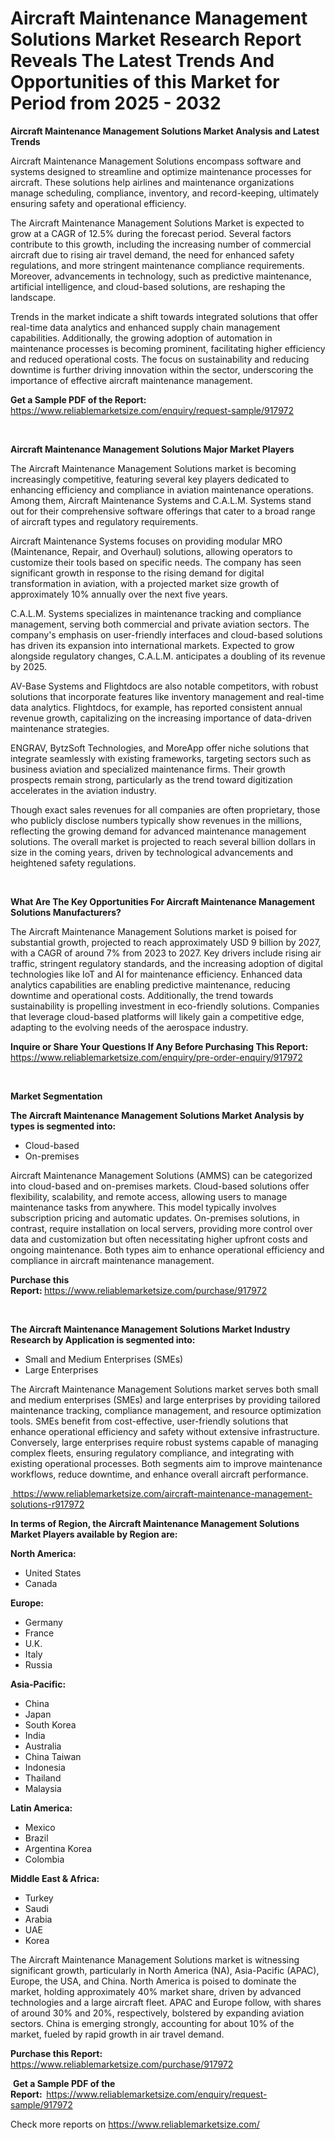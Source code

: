 <p><h1>Aircraft Maintenance Management Solutions Market Research Report Reveals The Latest Trends And Opportunities of this Market for Period from 2025 - 2032</h1></p><p><strong>Aircraft Maintenance Management Solutions Market Analysis and Latest Trends</strong></p>
<p><p>Aircraft Maintenance Management Solutions encompass software and systems designed to streamline and optimize maintenance processes for aircraft. These solutions help airlines and maintenance organizations manage scheduling, compliance, inventory, and record-keeping, ultimately ensuring safety and operational efficiency.</p><p>The Aircraft Maintenance Management Solutions Market is expected to grow at a CAGR of 12.5% during the forecast period. Several factors contribute to this growth, including the increasing number of commercial aircraft due to rising air travel demand, the need for enhanced safety regulations, and more stringent maintenance compliance requirements. Moreover, advancements in technology, such as predictive maintenance, artificial intelligence, and cloud-based solutions, are reshaping the landscape. </p><p>Trends in the market indicate a shift towards integrated solutions that offer real-time data analytics and enhanced supply chain management capabilities. Additionally, the growing adoption of automation in maintenance processes is becoming prominent, facilitating higher efficiency and reduced operational costs. The focus on sustainability and reducing downtime is further driving innovation within the sector, underscoring the importance of effective aircraft maintenance management.</p></p>
<p><strong>Get a Sample PDF of the Report:&nbsp;</strong> <a href="https://www.reliablemarketsize.com/enquiry/request-sample/917972?utm_campaign=2041&utm_medium=2&utm_source=Github&utm_content=ia&utm_term=07032025&utm_id=aircraft-maintenance-management-solutions">https://www.reliablemarketsize.com/enquiry/request-sample/917972</a></p>
<p>&nbsp;</p>
<p><strong>Aircraft Maintenance Management Solutions Major Market Players</strong></p>
<p><p>The Aircraft Maintenance Management Solutions market is becoming increasingly competitive, featuring several key players dedicated to enhancing efficiency and compliance in aviation maintenance operations. Among them, Aircraft Maintenance Systems and C.A.L.M. Systems stand out for their comprehensive software offerings that cater to a broad range of aircraft types and regulatory requirements.</p><p>Aircraft Maintenance Systems focuses on providing modular MRO (Maintenance, Repair, and Overhaul) solutions, allowing operators to customize their tools based on specific needs. The company has seen significant growth in response to the rising demand for digital transformation in aviation, with a projected market size growth of approximately 10% annually over the next five years.</p><p>C.A.L.M. Systems specializes in maintenance tracking and compliance management, serving both commercial and private aviation sectors. The company's emphasis on user-friendly interfaces and cloud-based solutions has driven its expansion into international markets. Expected to grow alongside regulatory changes, C.A.L.M. anticipates a doubling of its revenue by 2025.</p><p>AV-Base Systems and Flightdocs are also notable competitors, with robust solutions that incorporate features like inventory management and real-time data analytics. Flightdocs, for example, has reported consistent annual revenue growth, capitalizing on the increasing importance of data-driven maintenance strategies.</p><p>ENGRAV, BytzSoft Technologies, and MoreApp offer niche solutions that integrate seamlessly with existing frameworks, targeting sectors such as business aviation and specialized maintenance firms. Their growth prospects remain strong, particularly as the trend toward digitization accelerates in the aviation industry.</p><p>Though exact sales revenues for all companies are often proprietary, those who publicly disclose numbers typically show revenues in the millions, reflecting the growing demand for advanced maintenance management solutions. The overall market is projected to reach several billion dollars in size in the coming years, driven by technological advancements and heightened safety regulations.</p></p>
<p>&nbsp;</p>
<p><strong>What Are The Key Opportunities For Aircraft Maintenance Management Solutions Manufacturers?</strong></p>
<p><p>The Aircraft Maintenance Management Solutions market is poised for substantial growth, projected to reach approximately USD 9 billion by 2027, with a CAGR of around 7% from 2023 to 2027. Key drivers include rising air traffic, stringent regulatory standards, and the increasing adoption of digital technologies like IoT and AI for maintenance efficiency. Enhanced data analytics capabilities are enabling predictive maintenance, reducing downtime and operational costs. Additionally, the trend towards sustainability is propelling investment in eco-friendly solutions. Companies that leverage cloud-based platforms will likely gain a competitive edge, adapting to the evolving needs of the aerospace industry.</p></p>
<p><strong>Inquire or Share Your Questions If Any Before Purchasing This Report:</strong> <a href="https://www.reliablemarketsize.com/enquiry/pre-order-enquiry/917972?utm_campaign=2041&utm_medium=2&utm_source=Github&utm_content=ia&utm_term=07032025&utm_id=aircraft-maintenance-management-solutions">https://www.reliablemarketsize.com/enquiry/pre-order-enquiry/917972</a></p>
<p>&nbsp;</p>
<p><strong>Market Segmentation</strong></p>
<p><strong>The Aircraft Maintenance Management Solutions Market Analysis by types is segmented into:</strong></p>
<p><ul><li>Cloud-based</li><li>On-premises</li></ul></p>
<p><p>Aircraft Maintenance Management Solutions (AMMS) can be categorized into cloud-based and on-premises markets. Cloud-based solutions offer flexibility, scalability, and remote access, allowing users to manage maintenance tasks from anywhere. This model typically involves subscription pricing and automatic updates. On-premises solutions, in contrast, require installation on local servers, providing more control over data and customization but often necessitating higher upfront costs and ongoing maintenance. Both types aim to enhance operational efficiency and compliance in aircraft maintenance management.</p></p>
<p><strong>Purchase this Report:&nbsp;</strong><a href="https://www.reliablemarketsize.com/purchase/917972?utm_campaign=2041&utm_medium=2&utm_source=Github&utm_content=ia&utm_term=07032025&utm_id=aircraft-maintenance-management-solutions">https://www.reliablemarketsize.com/purchase/917972</a></p>
<p>&nbsp;</p>
<p><strong>The Aircraft Maintenance Management Solutions Market Industry Research by Application is segmented into:</strong></p>
<p><ul><li>Small and Medium Enterprises (SMEs)</li><li>Large Enterprises</li></ul></p>
<p><p>The Aircraft Maintenance Management Solutions market serves both small and medium enterprises (SMEs) and large enterprises by providing tailored maintenance tracking, compliance management, and resource optimization tools. SMEs benefit from cost-effective, user-friendly solutions that enhance operational efficiency and safety without extensive infrastructure. Conversely, large enterprises require robust systems capable of managing complex fleets, ensuring regulatory compliance, and integrating with existing operational processes. Both segments aim to improve maintenance workflows, reduce downtime, and enhance overall aircraft performance.</p></p>
<p><a href="https://www.reliablemarketsize.com/aircraft-maintenance-management-solutions-r917972?utm_campaign=2041&utm_medium=2&utm_source=Github&utm_content=ia&utm_term=07032025&utm_id=aircraft-maintenance-management-solutions">&nbsp;https://www.reliablemarketsize.com/aircraft-maintenance-management-solutions-r917972</a></p>
<p><strong>In terms of Region, the Aircraft Maintenance Management Solutions Market Players available by Region are:</strong></p>
<p>
    <p> <strong> North America: </strong>
        <ul>
            <li>United States</li>
            <li>Canada</li>
        </ul>
        </p> 
    <p> <strong> Europe: </strong>
        <ul>
            <li>Germany</li>
            <li>France</li>
            <li>U.K.</li>
            <li>Italy</li>
            <li>Russia</li>
        </ul>
        </p> 
    <p> <strong> Asia-Pacific: </strong>
        <ul>
            <li>China</li>
            <li>Japan</li>
            <li>South Korea</li>
            <li>India</li>
            <li>Australia</li>
            <li>China Taiwan</li>
            <li>Indonesia</li>
            <li>Thailand</li>
            <li>Malaysia</li>
        </ul>
        </p> 
    <p> <strong> Latin America: </strong>
        <ul>
            <li>Mexico</li>
            <li>Brazil</li>
            <li>Argentina Korea</li>
            <li>Colombia</li>
        </ul>
        </p> 
    <p> <strong> Middle East & Africa: </strong>
        <ul>
            <li>Turkey</li>
            <li>Saudi</li>
            <li>Arabia</li>
            <li>UAE</li>
            <li>Korea</li>
        </ul>
    </p>
    </p>
<p><p>The Aircraft Maintenance Management Solutions market is witnessing significant growth, particularly in North America (NA), Asia-Pacific (APAC), Europe, the USA, and China. North America is poised to dominate the market, holding approximately 40% market share, driven by advanced technologies and a large aircraft fleet. APAC and Europe follow, with shares of around 30% and 20%, respectively, bolstered by expanding aviation sectors. China is emerging strongly, accounting for about 10% of the market, fueled by rapid growth in air travel demand.</p></p>
<p><strong>Purchase this Report: </strong><a href="https://www.reliablemarketsize.com/purchase/917972?utm_campaign=2041&utm_medium=2&utm_source=Github&utm_content=ia&utm_term=07032025&utm_id=aircraft-maintenance-management-solutions">https://www.reliablemarketsize.com/purchase/917972</a></p>
<p>&nbsp;<strong>Get a Sample PDF of the Report:&nbsp;&nbsp;</strong><a href="https://www.reliablemarketsize.com/enquiry/request-sample/917972?utm_campaign=2041&utm_medium=2&utm_source=Github&utm_content=ia&utm_term=07032025&utm_id=aircraft-maintenance-management-solutions">https://www.reliablemarketsize.com/enquiry/request-sample/917972</a></p>
<p><strong></strong></p>
<p>Check more reports on <a href="https://www.reliablemarketsize.com/?utm_campaign=2041&utm_medium=2&utm_source=Github&utm_content=ia&utm_term=07032025&utm_id=aircraft-maintenance-management-solutions">https://www.reliablemarketsize.com/</a></p>
